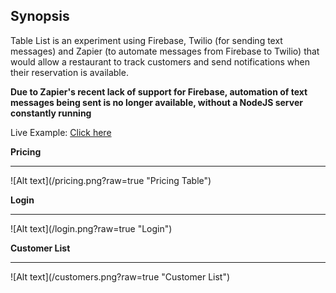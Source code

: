 ## Synopsis

Table List is an experiment using Firebase, Twilio (for sending text messages) and Zapier (to automate messages from Firebase to Twilio) that would allow a restaurant to track customers and send notifications when their reservation is available.

**Due to Zapier's recent lack of support for Firebase, automation of text messages being sent is no longer available, without a NodeJS server constantly running**

Live Example: <a href="http://www.m18r.com/tableist">Click here</a>


**Pricing**
<hr>
![Alt text](/pricing.png?raw=true "Pricing Table")

**Login**
<hr>
![Alt text](/login.png?raw=true "Login")

**Customer List**
<hr>
![Alt text](/customers.png?raw=true "Customer List")
